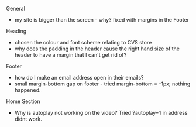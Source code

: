 General

- my site is bigger than the screen - why? 
    fixed with margins in the Footer


Heading 

- chosen the colour and font scheme relating to CVS store
- why does the padding in the header cause the right hand size of the header to have a margin that I can't get rid of?

Footer

- how do I make an email address open in their emails?
- small margin-bottom gap on footer - tried margin-bottom = -1px; nothing happened.

Home Section

- Why is autoplay not working on the video? Tried ?autoplay=1 in address didnt work.
